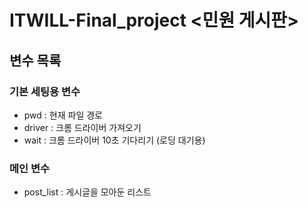 # ITWILL-Final_project <민원 게시판>


## 변수 목록

### 기본 세팅용 변수
- pwd : 현재 파일 경로
- driver : 크롬 드라이버 가져오기
- wait : 크롬 드라이버 10초 기다리기 (로딩 대기용) 

### 메인 변수
- post_list : 게시글을 모아둔 리스트
